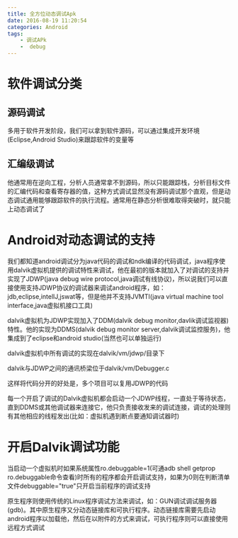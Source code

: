 ```yaml
---
title: 全方位动态调试Apk
date: 2016-08-19 11:20:54
categories: Android
tags: 
    - 调试APk
    -  debug
---
```


# 软件调试分类

## 源码调试

多用于软件开发阶段，我们可以拿到软件源码，可以通过集成开发环境(Eclipse,Android Studio)来跟踪软件的变量等

## 汇编级调试

他通常用在逆向工程，分析人员通常拿不到源码，所以只能跟踪栈，分析目标文件的汇编代码和查看寄存器的值，这种方式调试显然没有源码调试那个直观，但是动态调试通用能够跟踪软件的执行流程。通常用在静态分析很难取得突破时，就只能上动态调试了

# Android对动态调试的支持

我们都知道android调试分为java代码的调试和ndk编译的代码调试，java程序使用dalvik虚拟机提供的调试特性来调试，他在最初的版本就加入了对调试的支持并实现了JDWP(java debug wire protocol,java调试有线协议)，所以说我们可以直接使用支持JDWP协议的调试器来调试android程序，如：jdb,eclipse,intellJ,jswat等，但是他并不支持JVMTI(java virtual machine tool interface,java虚拟机接口工具)



dalvik虚拟机为JDWP实现加入了DDM(dalvik debug monitor,davlik调试监视器)特性。他的实现为DDMS(dalvik debug monitor server,dalvik调试监控服务)，他集成到了eclipse和android studio(当然也可以单独运行)



dalvik虚拟机中所有调试的实现在dalvik/vm/jdwp/目录下

dalvik与JDWP之间的通讯桥梁位于dalvik/vm/Debugger.c

这样将代码分开的好处是，多个项目可以复用JDWP的代码



每一个开启了调试的Dalvik虚拟机都会启动一个JDWP线程，一直处于等待状态，直到DDMS或其他调试器来连接它，他只负责接收发来的调试连接，调试的处理则有其他相应的线程发出(比如：虚拟机遇到断点要通知调试器时)

# 开启Dalvik调试功能

当启动一个虚拟机时如果系统属性ro.debuggable=1(可通adb shell getprop ro.debuggable命令查看)时所有的程序都会开启调试支持，如果为0则在判断清单文件debuggable="true"只开启当前程序的调试支持



原生程序则使用传统的Linux程序调试方法来调试，如：GUN调试调试服务器(gdb)。其中原生程序又分动态链接库和可执行程序。动态链接库需要先启动android程序以加载他，然后在以附件的方式来调试，可执行程序则可以直接使用远程方式调试








































